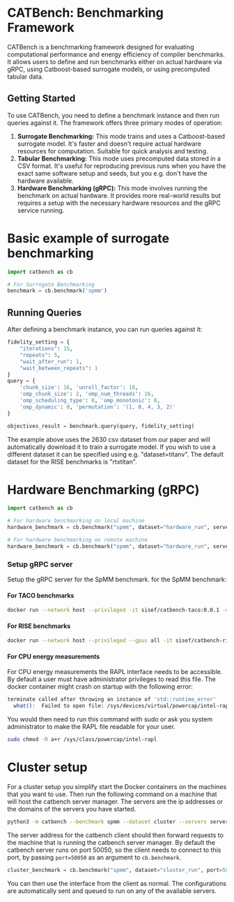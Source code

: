 # CATBench: Benchmarking Framework

CATBench is a benchmarking framework designed for evaluating computational performance and energy efficiency of compiler benchmarks. It allows users to define and run benchmarks either on actual hardware via gRPC, using Catboost-based surrogate models, or using precomputed tabular data.

## Getting Started

To use CATBench, you need to define a benchmark instance and then run queries against it. The framework offers three primary modes of operation:

1. **Surrogate Benchmarking:** This mode trains and uses a Catboost-based surrogate model. It's faster and doesn't require actual hardware resources for computation. Suitable for quick analysis and testing.
2. **Tabular Benchmarking:** This mode uses precomputed data stored in a CSV format. It's useful for reproducing previous runs when you have the exact same software setup and seeds, but you e.g. don't have the hardware available.
2. **Hardware Benchmarking (gRPC):** This mode involves running the benchmark on actual hardware. It provides more real-world results but requires a setup with the necessary hardware resources and the gRPC service running.


# Basic example of surrogate benchmarking
```python
import catbench as cb

# For Surrogate Benchmarking
benchmark = cb.benchmark('spmm')
```

## Running Queries
After defining a benchmark instance, you can run queries against it:

```python
fidelity_setting = {
    "iterations": 15,
    "repeats": 5,
    "wait_after_run": 1,
    "wait_between_repeats": 1
}
query = {
    'chunk_size': 16, 'unroll_factor': 16, 
    'omp_chunk_size': 2, 'omp_num_threads': 16, 
    'omp_scheduling_type': 0, 'omp_monotonic': 0, 
    'omp_dynamic': 0, 'permutation': '(1, 0, 4, 3, 2)'
}

objectives_result = benchmark.query(query, fidelity_setting)
```

The example above uses the 2630 csv dataset from our paper and will automatically download it to train a surrogate model.
If you wish to use a different dataset it can be specified using e.g. "dataset=titanv". The default dataset for the RISE benchmarks is "rtxtitan".


# Hardware Benchmarking (gRPC)
```python
import catbench as cb

# For hardware benchmarking on local machine
hardware_benchmark = cb.benchmark("spmm", dataset="hardware_run", server_addresses=["localhost"])

# For hardware benchmarking on remote machine
hardware_benchmark = cb.benchmark("spmm", dataset="hardware_run", server_addresses=["192.168.1.100"])
```

### Setup gRPC server
Setup the gRPC server for the SpMM benchmark.
for the SpMM benchmark:


#### For TACO benchmarks
```bash
docker run --network host --privileged -it sisef/catbench-taco:0.0.1 -o SpMM
```

#### For RISE benchmarks
```bash
docker run --network host --privileged --gpus all -it sisef/catbench-rise:0.0.1 asumTuning
```

#### For CPU energy measurements
For CPU energy measurements the RAPL interface needs to be accessible. By default a user must have administrator privileges to read this file. The docker container might crash on startup with the following error:

```sh
terminate called after throwing an instance of 'std::runtime_error'
  what():  Failed to open file: /sys/devices/virtual/powercap/intel-rapl/intel-rapl:0/energy_uj
```

You would then need to run this command with sudo or ask you system administrator to make the RAPL file readable for your user.

```sh
sudo chmod -R a+r /sys/class/powercap/intel-rapl
```

# Cluster setup
For a cluster setup you simplify start the Docker containers on the machines that you want to use.
Then run the following command on a machine that will host the catbench server manager. The servers are the ip addresses or the domains of the servers you have started.
```sh
python3 -m catbench --benchmark spmm --dataset cluster --servers server1.mydomain.com server2.mydomain.com server3.mydomain.com
```

The server address for the catbench client should then forward requests to the machine that is running the catbench server manager.
By default the catbench server runs on port 50050, so the client needs to connect to this port, by passing `port=50050` as an argument to `cb.benchmark`.

```python
cluster_benchmark = cb.benchmark("spmm", dataset="cluster_run", port=50050, server_addresses=["your.catbench.server.com"])
```

You can then use the interface from the client as normal. The configurations are automatically sent and queued to run on any of the available servers.

